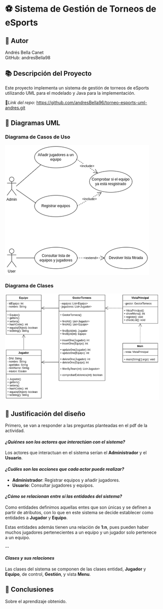 # ⚽ **Sistema de Gestión de Torneos de eSports**

## 👤 Autor
Andrés Bella Canet  
GitHub: andresBella98

## 📚 Descripción del Proyecto
Este proyecto implementa un sistema de gestión de torneos de eSports
utilizando UML para el modelado y Java para la implementación.  
  
🔗*Link del repo:* https://github.com/andresBella96/torneo-esports-uml-andres.git

## 🧩 Diagramas UML

### Diagrama de Casos de Uso
![Diagrama de casos de uso](diagrams/casos-uso.png)
### Diagrama de Clases
![Diagrama de clases](diagrams/clases.png)

## 📝 Justificación del diseño
Primero, se van a responder a las preguntas planteadas en el pdf de la actividad.  

#### *¿Quiénes son los actores que interactúan con el sistema?*  
  
Los actores que interactuan en el sistema serían el **Administrador** y el **Usuario**.  

#### *¿Cuáles son las acciones que cada actor puede realizar?*  
  
- **Administrador**: Registrar equipos y añadir jugadores.  
- **Usuario**: Consultar jugadores y equipos.  

#### *¿Cómo se relacionan entre sí las entidades del sistema?*  
  
Como entidades definimos aquellas entes que son únicas y se definen a partir de atributos, 
con lo que en este sistema se decide establecer como entidades a **Jugador** y **Equipo**.  
  
Estas entidades además tienen una relación de **1:n**, pues pueden haber muchos jugadores pertenecientes
a un equipo y un jugador solo pertenece a un equipo.

--

#### *Clases y sus relaciones*  
Las clases del sistema se componen de las clases entidad, **Jugador** y **Equipo**, de control,
**Gestión**, y vista **Menu**.

## 🏁 Conclusiones
Sobre el aprendizaje obtenido.

